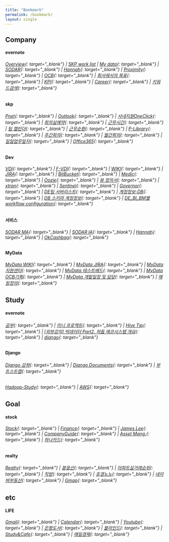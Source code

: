 ```yaml
---
title: "Bookmark"
permalink: /bookmark/
layout: single
---
```



## Company

#### evernote
###### [Overview](evernote:///view/81714896/s455/3ff3368a-c62d-472f-907c-ddf89ae55209/d7c864fc-db4f-4105-8644-91e9af9cd41f){: target="_blank"}  |  [SKP work list](evernote:///view/81714896/s455/b1af0563-bccd-4132-a6e7-4f21622ccc73/c7ae237e-12f2-4447-bc6c-d54ee3e78b4e)  |  [My data](evernote:///view/81714896/s455/c9125666-42ce-4ae3-835b-34c1efe1b681/c7ae237e-12f2-4447-bc6c-d54ee3e78b4e){: target="_blank"}  |  [SODAR](evernote:///view/81714896/s455/b3893d58-45a7-6d1c-6f30-66a6b95aa458/c7ae237e-12f2-4447-bc6c-d54ee3e78b4e){: target="_blank"}  |  [Hannah](evernote:///view/81714896/s455/500735cc-840c-388b-e19b-e4734f4b2f4f/c7ae237e-12f2-4447-bc6c-d54ee3e78b4e){: target="_blank"}  |  [Proximity](evernote:///view/81714896/s455/20638197-94bc-24c6-c940-25362a1d14e9/c7ae237e-12f2-4447-bc6c-d54ee3e78b4e){: target="_blank"}  |  [OCB](evernote:///view/81714896/s455/e2683687-aa71-fb91-dd59-707d92013bce/c7ae237e-12f2-4447-bc6c-d54ee3e78b4e){: target="_blank"}  |  [회사에서의 목표](evernote:///view/81714896/s455/0941a732-90b7-30f9-56f3-a4ea50cb7e36/c7ae237e-12f2-4447-bc6c-d54ee3e78b4e){: target="_blank"}  |  [KPI](evernote:///view/81714896/s455/1411c7de-f035-4e73-9ed9-93032a918a7e/c7ae237e-12f2-4447-bc6c-d54ee3e78b4e){: target="_blank"}  |  [Career](evernote:///view/81714896/s455/c5df9a61-0301-4df4-b8e7-fa2851afab32/f53ce214-2863-460c-b39b-7db71e18e47b){: target="_blank"}  |  [키워드검색](evernote:///view/81714896/s455/93e94594-76ce-5ce2-b5b2-6790ba262614/f53ce214-2863-460c-b39b-7db71e18e47b){: target="_blank"}        
#### skp
###### [Pnet](http://pnet.skplanet.com/main/index.aspx){: target="_blank"}  |  [Outlook](https://owa.skplanet.com/owa/#path=/mail){: target="_blank"}  |  [사내지원OneClick](http://supportportal.skplanet.com/main/main.aspx){: target="_blank"}  |  [회의실예약](http://rbspace.skplanet.com/index){: target="_blank"}  |  [근무시간](http://workinghours.skplanet.com/main){: target="_blank"}  |  [팀 캘린더](http://wiki.skplanet.com/display/DE/calendar/a2fc534a-343e-4e6d-84ff-1fc4824d7119?calendarName=DE%20Calendar){: target="_blank"}  |  [근무순환](https://skpcorp-my.sharepoint.com/:x:/g/personal/sugap_rho_skplanet_com/EbHDuNI3UlZImEzqZhOoGHQBpwuTuQh4ADJfh_jdcPcMzw?e=aiQXEU){: target="_blank"}  |  [P-Library](http://p-library.skplanet.com/index.ax){: target="_blank"}  |  [주간회의](http://wiki.skplanet.com/display/DE/Team+Weekly){: target="_blank"}  |  [월간회의](http://wiki.skplanet.com/pages/viewpage.action?pageId=336387897){: target="_blank"}  |  [일일업무일지](http://wiki.skplanet.com/pages/viewpage.action?pageId=338385408){: target="_blank"}  |  [Office365](https://www.office.com/?auth=2&home=1){: target="_blank"}
#### Dev
###### [VDI](http://workspace.skplanet.com/Citrix/StoreWeb){: target="_blank"}  |  [F-VDI](http://fvdi.skplanet.co.kr/){: target="_blank"}  |  [WIKI](http://wiki.skplanet.com/display/DE/Team+Weekly){: target="_blank"}  |  [JIRA](http://jira.skplanet.com/secure/Dashboard.jspa){: target="_blank"}  |  [BitBucket](http://code.skplanet.com/dashboard){: target="_blank"}  |  [Medic](http://medic.skplanet.co.kr:7000/databases){: target="_blank"}  |  [Oozie](http://172.22.224.34:11200/oozie/){: target="_blank"}  |  [뷰 정의서](http://wiki.skplanet.com/pages/viewpage.action?pageId=114731349){: target="_blank"}  |  [xtran](https://xtrans.skplanet.com/){: target="_blank"}  |  [Sentinel](https://sentinel.skplanet.com:9091/login){: target="_blank"}  |  [Governor](http://governor.skplanet.com:8088/main){: target="_blank"}  |  [DE팀 서버리스트](https://skpcorp-my.sharepoint.com/:x:/g/personal/cookatrice_skplanet_com/EdQQbgmFIA1DtQW4yv5RQa4B4ibmVLGt3OA0p0u1p2dJVg?e=4%3AzZt8by&at=9){: target="_blank"}  |  [계정정보-DB](http://wiki.skplanet.com/pages/viewpage.action?pageId=75002137){: target="_blank"}  |  [DB 스키마 계정정보](http://wiki.skplanet.com/pages/viewpage.action?pageId=320091775){: target="_blank"}  |  [DE_BI_BM별 workflow configuration](https://skpcorp-my.sharepoint.com/:x:/g/personal/minjun_bae_skplanet_com1/EZ22S12VqWFIo8UifpQQTY8B2cPd52OwDtTd-P21wtivJQ?e=4%3AYbfNlN&at=9){: target="_blank"}
#### 서비스
###### [SODAR MA](https://sodar.syrup.co.kr/index.html){: target="_blank"}  |  [SODAR IA](https://sodaradmin.syrup.co.kr/index.html){: target="_blank"}  |  [Hannah](https://hannahadmin.syrup.co.kr/#/pages/login){: target="_blank"}  |  [OkCashbag](https://www.okcashbag.com/life/event/eventHome.do){: target="_blank"}
#### MyData
###### [MyData WIKI](http://wiki.skplanet.com/pages/viewpage.action?pageId=354845315){: target="_blank"}  |  [MyData JIRA](http://jira.skplanet.com/browse/DTPCS-4560){: target="_blank"}  |  [MyData 지원센터](https://www.mydatacenter.or.kr:3441/main.do){: target="_blank"}  |  [MyData 테스트베드](https://developers.mydatakorea.org/mdtb/){: target="_blank"}  |  [MyData OCB기획](http://wiki.skplanet.com/pages/viewpage.action?pageId=354864257){: target="_blank"}  |  [MyData 개발일정 및 담당](http://wiki.skplanet.com/pages/viewpage.action?pageId=351361653){: target="_blank"}  |  [매핑정의](https://skpcorp-my.sharepoint.com/:x:/r/personal/jaewoo_ryu_skplanet_com/_layouts/15/Doc.aspx?sourcedoc=%7Baf0cc91a-451e-4ae4-b4bc-ea95890902ce%7D&action=editnew&wdPreviousSession=f791fd50-654c-41dd-853b-497fc0fc2fb2&wdNewAndOpenCt=1619431082199&wdo=4&wdOrigin=wacFileNew&wdTpl=blank&wdLcid=1042&wdPreviousCorrelation=4e02b0e5-f91c-4bef-898f-d5fe1e851622&cid=ae750843-8689-465a-a2ff-71f1977f6e98){: target="_blank"}


## Study
#### evernote
###### [공부](evernote:///view/81714896/s455/09c62bd7-d91b-c03c-8d03-0507b83a9580/c7ae237e-12f2-4447-bc6c-d54ee3e78b4e){: target="_blank"}  |  [미니 프로젝트](evernote:///view/81714896/s455/8e979dee-441c-867a-a2b2-d17722e8f259/d7aee6f4-953c-42b0-b02a-957e97fef6be){: target="_blank"}  |  [Hive Tip](evernote:///view/81714896/s455/442144e6-4b79-9fc5-e270-f6e61268b474/592ee2cc-8e4d-e653-8af3-4ceab813e0a3){: target="_blank"}  |  [[외부강의] 빅데이터 Part2. 하둡 에코시스템 개요](evernote:///view/81714896/s455/818f5123-7644-6ab0-31a4-e2b1705a4255/188ba4e1-b68a-481c-a7f3-d96c42eeb87b){: target="_blank"}  |  [django](evernote:///view/81714896/s455/f935dc17-8ba6-d09f-e3f6-db7fbf93db6e/54715030-b406-4511-99e1-2cc36f87ad81){: target="_blank"}
#### Django
###### [Django 강좌](https://www.imagineer.io/courses/101240/lectures/1851490){: target="_blank"}  |  [Django Documents](https://docs.djangoproject.com){: target="_blank"}  |  [부트스트랩](http://bootstrapk.com/){: target="_blank"}
###### [Hadoop-Study](https://wikidocs.net/profile/info/book/6965){: target="_blank"}  |  [AWS](https://ap-northeast-2.console.aws.amazon.com/){: target="_blank"}


## Goal
#### stock
###### [Stock](evernote:///view/81714896/s455/e1eaa799-200e-44bd-8eff-c6c490ef0f24/925c4ffe-98b9-4951-9b64-b7e2db8496b6){: target="_blank"}  |  [Finance](https://finance.naver.com/){: target="_blank"}  |  [James Lee](https://blog.naver.com/ionia17){: target="_blank"}  |  [CompanyGuide](http://comp.fnguide.com/){: target="_blank"}  |  [Asset Mang.](https://docs.google.com/spreadsheets/d/1yDYln-okTCJijys8r4rK03Eq4eNVwjXy23WLv563KvU/edit#gid=821932368){: target="_blank"}  |  [하나카드](https://www.hanacard.co.kr/){: target="_blank"}
#### realty
###### [Realty](evernote:///view/81714896/s455/af44f6d5-eaec-413c-b4c3-a519b3cc3bd5/924a88f9-973e-42be-8951-40ccef3d1559){: target="_blank"}  |  [붇옹산](https://cafe.naver.com/jaegebal){: target="_blank"}  |  [아파트실거래순위](https://www.todayoung.com/area1.html?area_code=){: target="_blank"}  |  [직방](https://www.zigbang.com/home/apt/map){: target="_blank"}  |  [호갱노노](https://hogangnono.com/){: target="_blank"}  |  [네이버부동산](https://land.naver.com/){: target="_blank"}  |  [Gmap](https://www.google.co.kr/maps/){: target="_blank"}


## etc
#### LIFE
###### [Gmail](https://mail.google.com/mail/u/0/){: target="_blank"}  |  [Calendar](https://calendar.naver.com){: target="_blank"}  |  [Youtube](https://www.youtube.com/){: target="_blank"} |  [은평도서](https://www.eplib.or.kr/){: target="_blank"}  |  [블라인드](https://www.teamblind.com/kr/){: target="_blank"}  |  [Study&Cafe](https://www.youtube.com/watch?v=C5bOu0OL6Ec){: target="_blank"}  |  [매일경제](https://www.mk.co.kr/news/){: target="_blank"}




